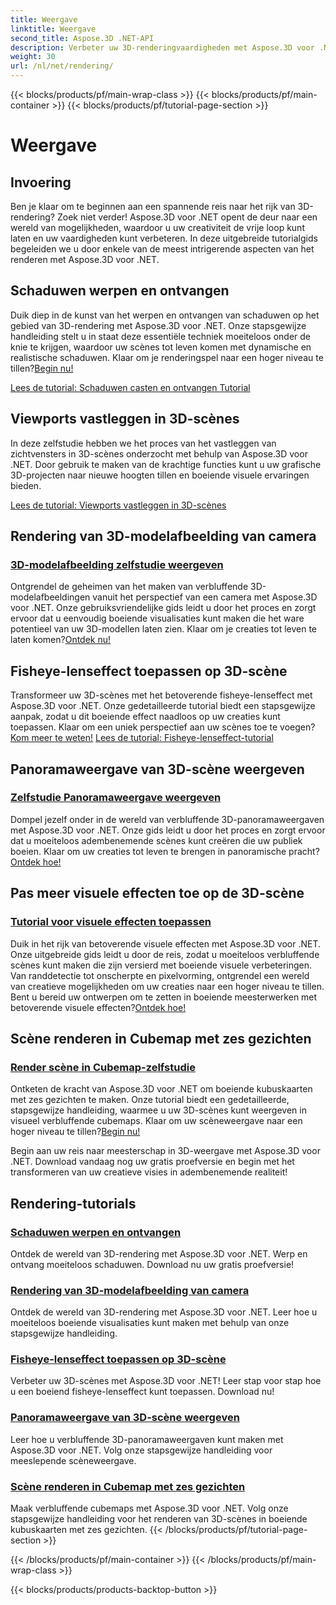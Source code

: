 ```yaml
---
title: Weergave
linktitle: Weergave
second_title: Aspose.3D .NET-API
description: Verbeter uw 3D-renderingvaardigheden met Aspose.3D voor .NET! Werp schaduwen, creëer boeiende visualisaties, pas fisheye-lenseffecten toe en meer.
weight: 30
url: /nl/net/rendering/
---
```


{{< blocks/products/pf/main-wrap-class >}}
{{< blocks/products/pf/main-container >}}
{{< blocks/products/pf/tutorial-page-section >}}

# Weergave

## Invoering

Ben je klaar om te beginnen aan een spannende reis naar het rijk van 3D-rendering? Zoek niet verder! Aspose.3D voor .NET opent de deur naar een wereld van mogelijkheden, waardoor u uw creativiteit de vrije loop kunt laten en uw vaardigheden kunt verbeteren. In deze uitgebreide tutorialgids begeleiden we u door enkele van de meest intrigerende aspecten van het renderen met Aspose.3D voor .NET.

## Schaduwen werpen en ontvangen
 Duik diep in de kunst van het werpen en ontvangen van schaduwen op het gebied van 3D-rendering met Aspose.3D voor .NET. Onze stapsgewijze handleiding stelt u in staat deze essentiële techniek moeiteloos onder de knie te krijgen, waardoor uw scènes tot leven komen met dynamische en realistische schaduwen. Klaar om je renderingspel naar een hoger niveau te tillen?[Begin nu!](./cast-receive-shadows/)

[Lees de tutorial: Schaduwen casten en ontvangen Tutorial](./cast-receive-shadows/)


## Viewports vastleggen in 3D-scènes
In deze zelfstudie hebben we het proces van het vastleggen van zichtvensters in 3D-scènes onderzocht met behulp van Aspose.3D voor .NET. Door gebruik te maken van de krachtige functies kunt u uw grafische 3D-projecten naar nieuwe hoogten tillen en boeiende visuele ervaringen bieden.

[Lees de tutorial: Viewports vastleggen in 3D-scènes](./capture-viewport/)


## Rendering van 3D-modelafbeelding van camera
### [3D-modelafbeelding zelfstudie weergeven](./render-3d-model-image/)
 Ontgrendel de geheimen van het maken van verbluffende 3D-modelafbeeldingen vanuit het perspectief van een camera met Aspose.3D voor .NET. Onze gebruiksvriendelijke gids leidt u door het proces en zorgt ervoor dat u eenvoudig boeiende visualisaties kunt maken die het ware potentieel van uw 3D-modellen laten zien. Klaar om je creaties tot leven te laten komen?[Ontdek nu!](./render-3d-model-image/)

## Fisheye-lenseffect toepassen op 3D-scène
Transformeer uw 3D-scènes met het betoverende fisheye-lenseffect met Aspose.3D voor .NET. Onze gedetailleerde tutorial biedt een stapsgewijze aanpak, zodat u dit boeiende effect naadloos op uw creaties kunt toepassen. Klaar om een uniek perspectief aan uw scènes toe te voegen?[Kom meer te weten!](./fisheye-lens-effect-3d-scene/)
[Lees de tutorial: Fisheye-lenseffect-tutorial](./fisheye-lens-effect-3d-scene/)

## Panoramaweergave van 3D-scène weergeven
### [Zelfstudie Panoramaweergave weergeven](./render-panorama-view/)
 Dompel jezelf onder in de wereld van verbluffende 3D-panoramaweergaven met Aspose.3D voor .NET. Onze gids leidt u door het proces en zorgt ervoor dat u moeiteloos adembenemende scènes kunt creëren die uw publiek boeien. Klaar om uw creaties tot leven te brengen in panoramische pracht?[Ontdek hoe!](./render-panorama-view/)

## Pas meer visuele effecten toe op de 3D-scène
### [Tutorial voor visuele effecten toepassen](./apply-visual-effects/)
Duik in het rijk van betoverende visuele effecten met Aspose.3D voor .NET. Onze uitgebreide gids leidt u door de reis, zodat u moeiteloos verbluffende scènes kunt maken die zijn versierd met boeiende visuele verbeteringen. Van randdetectie tot onscherpte en pixelvorming, ontgrendel een wereld van creatieve mogelijkheden om uw creaties naar een hoger niveau te tillen. Bent u bereid uw ontwerpen om te zetten in boeiende meesterwerken met betoverende visuele effecten?[Ontdek hoe!](./apply-visual-effects/)

## Scène renderen in Cubemap met zes gezichten
### [Render scène in Cubemap-zelfstudie](./render-scene-cubemap/)
 Ontketen de kracht van Aspose.3D voor .NET om boeiende kubuskaarten met zes gezichten te maken. Onze tutorial biedt een gedetailleerde, stapsgewijze handleiding, waarmee u uw 3D-scènes kunt weergeven in visueel verbluffende cubemaps. Klaar om uw scèneweergave naar een hoger niveau te tillen?[Begin nu!](./render-scene-cubemap/)

Begin aan uw reis naar meesterschap in 3D-weergave met Aspose.3D voor .NET. Download vandaag nog uw gratis proefversie en begin met het transformeren van uw creatieve visies in adembenemende realiteit!
## Rendering-tutorials
### [Schaduwen werpen en ontvangen](./cast-receive-shadows/)
Ontdek de wereld van 3D-rendering met Aspose.3D voor .NET. Werp en ontvang moeiteloos schaduwen. Download nu uw gratis proefversie!
### [Rendering van 3D-modelafbeelding van camera](./render-3d-model-image/)
Ontdek de wereld van 3D-rendering met Aspose.3D voor .NET. Leer hoe u moeiteloos boeiende visualisaties kunt maken met behulp van onze stapsgewijze handleiding.
### [Fisheye-lenseffect toepassen op 3D-scène](./fisheye-lens-effect-3d-scene/)
Verbeter uw 3D-scènes met Aspose.3D voor .NET! Leer stap voor stap hoe u een boeiend fisheye-lenseffect kunt toepassen. Download nu!
### [Panoramaweergave van 3D-scène weergeven](./render-panorama-view/)
Leer hoe u verbluffende 3D-panoramaweergaven kunt maken met Aspose.3D voor .NET. Volg onze stapsgewijze handleiding voor meeslepende scèneweergave.
### [Scène renderen in Cubemap met zes gezichten](./render-scene-cubemap/)
Maak verbluffende cubemaps met Aspose.3D voor .NET. Volg onze stapsgewijze handleiding voor het renderen van 3D-scènes in boeiende kubuskaarten met zes gezichten.
{{< /blocks/products/pf/tutorial-page-section >}}

{{< /blocks/products/pf/main-container >}}
{{< /blocks/products/pf/main-wrap-class >}}

{{< blocks/products/products-backtop-button >}}
